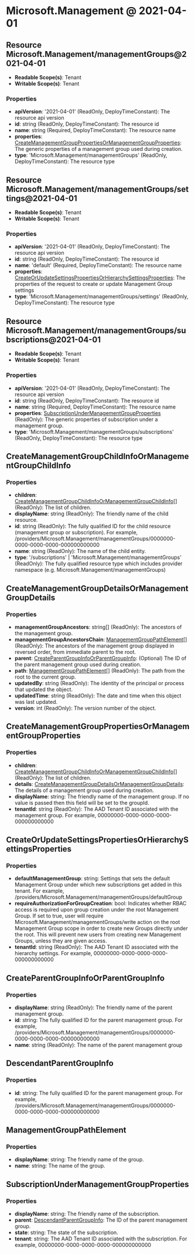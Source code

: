# Microsoft.Management @ 2021-04-01

## Resource Microsoft.Management/managementGroups@2021-04-01
* **Readable Scope(s)**: Tenant
* **Writable Scope(s)**: Tenant
### Properties
* **apiVersion**: '2021-04-01' (ReadOnly, DeployTimeConstant): The resource api version
* **id**: string (ReadOnly, DeployTimeConstant): The resource id
* **name**: string (Required, DeployTimeConstant): The resource name
* **properties**: [CreateManagementGroupPropertiesOrManagementGroupProperties](#createmanagementgrouppropertiesormanagementgroupproperties): The generic properties of a management group used during creation.
* **type**: 'Microsoft.Management/managementGroups' (ReadOnly, DeployTimeConstant): The resource type

## Resource Microsoft.Management/managementGroups/settings@2021-04-01
* **Readable Scope(s)**: Tenant
* **Writable Scope(s)**: Tenant
### Properties
* **apiVersion**: '2021-04-01' (ReadOnly, DeployTimeConstant): The resource api version
* **id**: string (ReadOnly, DeployTimeConstant): The resource id
* **name**: 'default' (Required, DeployTimeConstant): The resource name
* **properties**: [CreateOrUpdateSettingsPropertiesOrHierarchySettingsProperties](#createorupdatesettingspropertiesorhierarchysettingsproperties): The properties of the request to create or update Management Group settings
* **type**: 'Microsoft.Management/managementGroups/settings' (ReadOnly, DeployTimeConstant): The resource type

## Resource Microsoft.Management/managementGroups/subscriptions@2021-04-01
* **Readable Scope(s)**: Tenant
* **Writable Scope(s)**: Tenant
### Properties
* **apiVersion**: '2021-04-01' (ReadOnly, DeployTimeConstant): The resource api version
* **id**: string (ReadOnly, DeployTimeConstant): The resource id
* **name**: string (Required, DeployTimeConstant): The resource name
* **properties**: [SubscriptionUnderManagementGroupProperties](#subscriptionundermanagementgroupproperties) (ReadOnly): The generic properties of subscription under a management group.
* **type**: 'Microsoft.Management/managementGroups/subscriptions' (ReadOnly, DeployTimeConstant): The resource type

## CreateManagementGroupChildInfoOrManagementGroupChildInfo
### Properties
* **children**: [CreateManagementGroupChildInfoOrManagementGroupChildInfo](#createmanagementgroupchildinfoormanagementgroupchildinfo)[] (ReadOnly): The list of children.
* **displayName**: string (ReadOnly): The friendly name of the child resource.
* **id**: string (ReadOnly): The fully qualified ID for the child resource (management group or subscription).  For example, /providers/Microsoft.Management/managementGroups/0000000-0000-0000-0000-000000000000
* **name**: string (ReadOnly): The name of the child entity.
* **type**: '/subscriptions' | 'Microsoft.Management/managementGroups' (ReadOnly): The fully qualified resource type which includes provider namespace (e.g. Microsoft.Management/managementGroups)

## CreateManagementGroupDetailsOrManagementGroupDetails
### Properties
* **managementGroupAncestors**: string[] (ReadOnly): The ancestors of the management group.
* **managementGroupAncestorsChain**: [ManagementGroupPathElement](#managementgrouppathelement)[] (ReadOnly): The ancestors of the management group displayed in reversed order, from immediate parent to the root.
* **parent**: [CreateParentGroupInfoOrParentGroupInfo](#createparentgroupinfoorparentgroupinfo): (Optional) The ID of the parent management group used during creation.
* **path**: [ManagementGroupPathElement](#managementgrouppathelement)[] (ReadOnly): The path from the root to the current group.
* **updatedBy**: string (ReadOnly): The identity of the principal or process that updated the object.
* **updatedTime**: string (ReadOnly): The date and time when this object was last updated.
* **version**: int (ReadOnly): The version number of the object.

## CreateManagementGroupPropertiesOrManagementGroupProperties
### Properties
* **children**: [CreateManagementGroupChildInfoOrManagementGroupChildInfo](#createmanagementgroupchildinfoormanagementgroupchildinfo)[] (ReadOnly): The list of children.
* **details**: [CreateManagementGroupDetailsOrManagementGroupDetails](#createmanagementgroupdetailsormanagementgroupdetails): The details of a management group used during creation.
* **displayName**: string: The friendly name of the management group. If no value is passed then this  field will be set to the groupId.
* **tenantId**: string (ReadOnly): The AAD Tenant ID associated with the management group. For example, 00000000-0000-0000-0000-000000000000

## CreateOrUpdateSettingsPropertiesOrHierarchySettingsProperties
### Properties
* **defaultManagementGroup**: string: Settings that sets the default Management Group under which new subscriptions get added in this tenant. For example, /providers/Microsoft.Management/managementGroups/defaultGroup
* **requireAuthorizationForGroupCreation**: bool: Indicates whether RBAC access is required upon group creation under the root Management Group. If set to true, user will require Microsoft.Management/managementGroups/write action on the root Management Group scope in order to create new Groups directly under the root. This will prevent new users from creating new Management Groups, unless they are given access.
* **tenantId**: string (ReadOnly): The AAD Tenant ID associated with the hierarchy settings. For example, 00000000-0000-0000-0000-000000000000

## CreateParentGroupInfoOrParentGroupInfo
### Properties
* **displayName**: string (ReadOnly): The friendly name of the parent management group.
* **id**: string: The fully qualified ID for the parent management group.  For example, /providers/Microsoft.Management/managementGroups/0000000-0000-0000-0000-000000000000
* **name**: string (ReadOnly): The name of the parent management group

## DescendantParentGroupInfo
### Properties
* **id**: string: The fully qualified ID for the parent management group.  For example, /providers/Microsoft.Management/managementGroups/0000000-0000-0000-0000-000000000000

## ManagementGroupPathElement
### Properties
* **displayName**: string: The friendly name of the group.
* **name**: string: The name of the group.

## SubscriptionUnderManagementGroupProperties
### Properties
* **displayName**: string: The friendly name of the subscription.
* **parent**: [DescendantParentGroupInfo](#descendantparentgroupinfo): The ID of the parent management group.
* **state**: string: The state of the subscription.
* **tenant**: string: The AAD Tenant ID associated with the subscription. For example, 00000000-0000-0000-0000-000000000000

